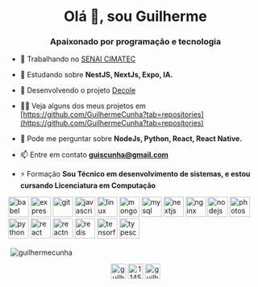 <h1 align="center">Olá 👋, sou Guilherme</h1>
<h3 align="center">Apaixonado por programação e tecnologia</h3>

- 🔭 Trabalhando no [SENAI CIMATEC](http://www.senaicimatec.com.br/)

- 🌱 Estudando sobre **NestJS, NextJs, Expo, IA.**

- 👯 Desenvolvendo o projeto [Decole](https://decole.app)

- 👨‍💻 Veja alguns dos meus projetos em [https://github.com/GuilhermeCunha?tab=repositories](https://github.com/GuilhermeCunha?tab=repositories)

- 💬 Pode me perguntar sobre **NodeJs, Python, React, React Native.**

- 📫 Entre em contato **guiscunha@gmail.com**

- ⚡ Formação **Sou Técnico em desenvolvimento de sistemas, e estou cursando Licenciatura em Computação**

<p align="left"><img src="https://www.vectorlogo.zone/logos/babeljs/babeljs-icon.svg" alt="babel" width="40" height="40"/> <img src="https://devicons.github.io/devicon/devicon.git/icons/express/express-original-wordmark.svg" alt="express" width="40" height="40"/> <img src="https://www.vectorlogo.zone/logos/git-scm/git-scm-icon.svg" alt="git" width="40" height="40"/> <img src="https://devicons.github.io/devicon/devicon.git/icons/javascript/javascript-original.svg" alt="javascript" width="40" height="40"/> <img src="https://devicons.github.io/devicon/devicon.git/icons/linux/linux-original.svg" alt="linux" width="40" height="40"/> <img src="https://devicons.github.io/devicon/devicon.git/icons/mongodb/mongodb-original-wordmark.svg" alt="mongodb" width="40" height="40"/> <img src="https://devicons.github.io/devicon/devicon.git/icons/mysql/mysql-original-wordmark.svg" alt="mysql" width="40" height="40"/> <img src="https://cdn.worldvectorlogo.com/logos/nextjs-3.svg" alt="nextjs" width="40" height="40"/> <img src="https://devicons.github.io/devicon/devicon.git/icons/nginx/nginx-original.svg" alt="nginx" width="40" height="40"/> <img src="https://devicons.github.io/devicon/devicon.git/icons/nodejs/nodejs-original-wordmark.svg" alt="nodejs" width="40" height="40"/> <img src="https://devicons.github.io/devicon/devicon.git/icons/photoshop/photoshop-plain.svg" alt="photoshop" width="40" height="40"/> <img src="https://devicons.github.io/devicon/devicon.git/icons/python/python-original.svg" alt="python" width="40" height="40"/> <img src="https://devicons.github.io/devicon/devicon.git/icons/react/react-original-wordmark.svg" alt="react" width="40" height="40"/> <img src="https://reactnative.dev/img/header_logo.svg" alt="reactnative" width="40" height="40"/> <img src="https://devicons.github.io/devicon/devicon.git/icons/redis/redis-original-wordmark.svg" alt="redis" width="40" height="40"/> <img src="https://www.vectorlogo.zone/logos/tensorflow/tensorflow-icon.svg" alt="tensorflow" width="40" height="40"/> <img src="https://devicons.github.io/devicon/devicon.git/icons/typescript/typescript-original.svg" alt="typescript" width="40" height="40"/></p><p>&nbsp;<img align="center" src="https://github-readme-stats.vercel.app/api?username=guilhermecunha&show_icons=true" alt="guilhermecunha" /></p>

<p align="center">
<a href="https://linkedin.com/in/guilherme-cunha-a91123146" target="blank"><img align="center" src="https://cdn.jsdelivr.net/npm/simple-icons@3.0.1/icons/linkedin.svg" alt="guilherme-cunha-a91123146" height="30" width="30" /></a>
<a href="https://stackoverflow.com/users/11457369" target="blank"><img align="center" src="https://cdn.jsdelivr.net/npm/simple-icons@3.0.1/icons/stackoverflow.svg" alt="11457369" height="30" width="30" /></a>
<a href="https://instagram.com/guilhermsilvac" target="blank"><img align="center" src="https://cdn.jsdelivr.net/npm/simple-icons@3.0.1/icons/instagram.svg" alt="guilhermsilvac" height="30" width="30" /></a>
</p>
